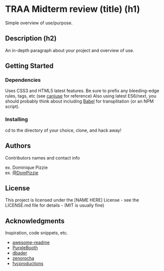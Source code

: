 # TRAA Midterm review (title) (h1)

Simple overview of use/purpose.

## Description (h2)

An in-depth paragraph about your project and overview of use.

## Getting Started

### Dependencies

Uses CSS3 and HTML5 latest features. Be sure to prefix any bleeding-edge rules, tags, etc (see [caniuse](https://caniuse.com/) for reference) Also using latest ES6/next, you should probably think about including [Babel](https://babeljs.io/) for transplitation (or an NPM script).

### Installing

cd to the directory of your choice, clone, and hack away!

## Authors

Contributors names and contact info

ex. Dominique Pizzie  
ex. [@DomPizzie](https://twitter.com/dompizzie)

## License

This project is licensed under the [NAME HERE] License - see the LICENSE.md file for details - (MIT is usually fine)

## Acknowledgments

Inspiration, code snippets, etc.
* [awesome-readme](https://github.com/matiassingers/awesome-readme)
* [PurpleBooth](https://gist.github.com/PurpleBooth/109311bb0361f32d87a2)
* [dbader](https://github.com/dbader/readme-template)
* [zenorocha](https://gist.github.com/zenorocha/4526327)
* [fvcproductions](https://gist.github.com/fvcproductions/1bfc2d4aecb01a834b46)